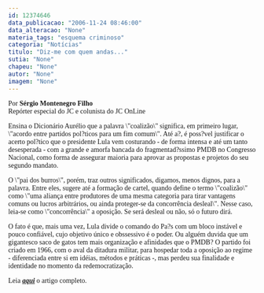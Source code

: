 ```yaml
---
id: 12374646
data_publicacao: "2006-11-24 08:46:00"
data_alteracao: "None"
materia_tags: "esquema criminoso"
categoria: "Notícias"
titulo: "Diz-me com quem andas..."
sutia: "None"
chapeu: "None"
autor: "None"
imagem: "None"
---
```

<p><P><FONT face=Verdana>Por <STRONG>Sérgio Montenegro Filho</STRONG><BR>Repórter especial do JC e colunista do JC OnLine</FONT></P></p>
<p><P><FONT face=Verdana>Ensina o Dicionário Aurélio que a palavra \"coalizão\" significa, em primeiro lugar, \"acordo entre partidos pol?ticos para um fim comum\". Até a?, é poss?vel justificar o acerto pol?tico que o presidente Lula vem costurando - de forma intensa e até um tanto desesperada - com a grande e amorfa bancada do fragmentad?ssimo PMDB no Congresso Nacional, como forma de assegurar maioria para aprovar as propostas e projetos do seu segundo mandato.</FONT></P></p>
<p><P><FONT face=Verdana>O \"pai dos burros\", porém, traz outros significados, digamos, menos dignos, para a palavra. Entre eles, sugere até a formação de cartel, quando define o termo \"coalizão\" como \"uma aliança entre produtores de uma mesma categoria para tirar vantagens comuns ou lucros arbitrários, ou ainda proteger-se da concorrência desleal\". Nesse caso, leia-se como \"concorrência\" a oposição. Se será desleal ou não, só o futuro dirá.</FONT></P></p>
<p><P><FONT face=Verdana>O fato é que, mais uma vez, Lula divide o comando do Pa?s com um bloco instável e pouco confiável, cujo objetivo único e obssessivo é o poder. Ou alguém duvida que um gigantesco saco de gatos tem mais organização e afinidades que o PMDB? O partido foi criado em 1966, com o aval da ditadura militar, para hospedar toda a oposição ao regime - diferenciada entre si em idéias, métodos e práticas -, mas perdeu sua finalidade e identidade no momento da redemocratização.</FONT></P></p>
<p><P><FONT face=Verdana>Leia <STRONG><EM><A href=\"https://jc3.uol.com.br/2006/11/23/not_124846.php\" target=_blank>aqui</A></EM></STRONG> o artigo completo.</FONT></P> </p>
